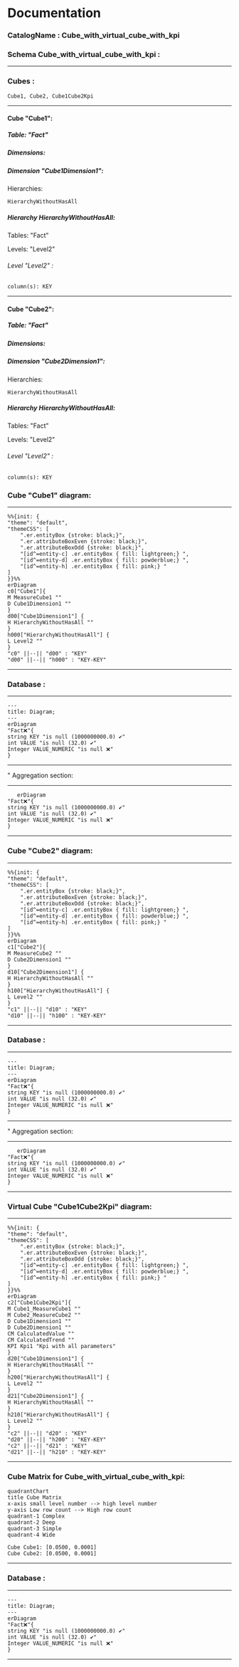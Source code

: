 # Documentation
### CatalogName : Cube_with_virtual_cube_with_kpi
### Schema Cube_with_virtual_cube_with_kpi : 
---
### Cubes :

    Cube1, Cube2, Cube1Cube2Kpi

---
#### Cube "Cube1":

    

##### Table: "Fact"

##### Dimensions:
##### Dimension "Cube1Dimension1":

Hierarchies:

    HierarchyWithoutHasAll

##### Hierarchy HierarchyWithoutHasAll:

Tables: "Fact"

Levels: "Level2"

###### Level "Level2" :

    column(s): KEY

---
#### Cube "Cube2":

    

##### Table: "Fact"

##### Dimensions:
##### Dimension "Cube2Dimension1":

Hierarchies:

    HierarchyWithoutHasAll

##### Hierarchy HierarchyWithoutHasAll:

Tables: "Fact"

Levels: "Level2"

###### Level "Level2" :

    column(s): KEY

### Cube "Cube1" diagram:

---

```mermaid
%%{init: {
"theme": "default",
"themeCSS": [
    ".er.entityBox {stroke: black;}",
    ".er.attributeBoxEven {stroke: black;}",
    ".er.attributeBoxOdd {stroke: black;}",
    "[id^=entity-c] .er.entityBox { fill: lightgreen;} ",
    "[id^=entity-d] .er.entityBox { fill: powderblue;} ",
    "[id^=entity-h] .er.entityBox { fill: pink;} "
]
}}%%
erDiagram
c0["Cube1"]{
M MeasureCube1 ""
D Cube1Dimension1 ""
}
d00["Cube1Dimension1"] {
H HierarchyWithoutHasAll ""
}
h000["HierarchyWithoutHasAll"] {
L Level2 ""
}
"c0" ||--|| "d00" : "KEY"
"d00" ||--|| "h000" : "KEY-KEY"
```
---
### Database :
---
```mermaid
---
title: Diagram;
---
erDiagram
"Fact❌"{
string KEY "is null (1000000000.0) ✔"
int VALUE "is null (32.0) ✔"
Integer VALUE_NUMERIC "is null ❌"
}

```
---
" Aggregation section:

---
```mermaid
   erDiagram
"Fact❌"{
string KEY "is null (1000000000.0) ✔"
int VALUE "is null (32.0) ✔"
Integer VALUE_NUMERIC "is null ❌"
}
```
---
### Cube "Cube2" diagram:

---

```mermaid
%%{init: {
"theme": "default",
"themeCSS": [
    ".er.entityBox {stroke: black;}",
    ".er.attributeBoxEven {stroke: black;}",
    ".er.attributeBoxOdd {stroke: black;}",
    "[id^=entity-c] .er.entityBox { fill: lightgreen;} ",
    "[id^=entity-d] .er.entityBox { fill: powderblue;} ",
    "[id^=entity-h] .er.entityBox { fill: pink;} "
]
}}%%
erDiagram
c1["Cube2"]{
M MeasureCube2 ""
D Cube2Dimension1 ""
}
d10["Cube2Dimension1"] {
H HierarchyWithoutHasAll ""
}
h100["HierarchyWithoutHasAll"] {
L Level2 ""
}
"c1" ||--|| "d10" : "KEY"
"d10" ||--|| "h100" : "KEY-KEY"
```
---
### Database :
---
```mermaid
---
title: Diagram;
---
erDiagram
"Fact❌"{
string KEY "is null (1000000000.0) ✔"
int VALUE "is null (32.0) ✔"
Integer VALUE_NUMERIC "is null ❌"
}

```
---
" Aggregation section:

---
```mermaid
   erDiagram
"Fact❌"{
string KEY "is null (1000000000.0) ✔"
int VALUE "is null (32.0) ✔"
Integer VALUE_NUMERIC "is null ❌"
}
```
---
### Virtual Cube "Cube1Cube2Kpi" diagram:

---

```mermaid
%%{init: {
"theme": "default",
"themeCSS": [
    ".er.entityBox {stroke: black;}",
    ".er.attributeBoxEven {stroke: black;}",
    ".er.attributeBoxOdd {stroke: black;}",
    "[id^=entity-c] .er.entityBox { fill: lightgreen;} ",
    "[id^=entity-d] .er.entityBox { fill: powderblue;} ",
    "[id^=entity-h] .er.entityBox { fill: pink;} "
]
}}%%
erDiagram
c2["Cube1Cube2Kpi"]{
M Cube1_MeasureCube1 ""
M Cube2_MeasureCube2 ""
D Cube1Dimension1 ""
D Cube2Dimension1 ""
CM CalculatedValue ""
CM CalculatedTrend ""
KPI Kpi1 "Kpi with all parameters"
}
d20["Cube1Dimension1"] {
H HierarchyWithoutHasAll ""
}
h200["HierarchyWithoutHasAll"] {
L Level2 ""
}
d21["Cube2Dimension1"] {
H HierarchyWithoutHasAll ""
}
h210["HierarchyWithoutHasAll"] {
L Level2 ""
}
"c2" ||--|| "d20" : "KEY"
"d20" ||--|| "h200" : "KEY-KEY"
"c2" ||--|| "d21" : "KEY"
"d21" ||--|| "h210" : "KEY-KEY"
```
---
### Cube Matrix for Cube_with_virtual_cube_with_kpi:
```mermaid
quadrantChart
title Cube Matrix
x-axis small level number --> high level number
y-axis Low row count --> High row count
quadrant-1 Complex
quadrant-2 Deep
quadrant-3 Simple
quadrant-4 Wide

Cube Cube1: [0.0500, 0.0001]
Cube Cube2: [0.0500, 0.0001]
```
---
### Database :
---
```mermaid
---
title: Diagram;
---
erDiagram
"Fact❌"{
string KEY "is null (1000000000.0) ✔"
int VALUE "is null (32.0) ✔"
Integer VALUE_NUMERIC "is null ❌"
}

```
---
